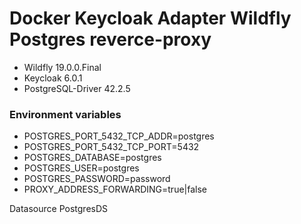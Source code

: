 # Docker Keycloak Adapter Wildfly Postgres reverce-proxy
- Wildfly 19.0.0.Final
- Keycloak 6.0.1
- PostgreSQL-Driver 42.2.5

### Environment variables 

- POSTGRES_PORT_5432_TCP_ADDR=postgres
- POSTGRES_PORT_5432_TCP_PORT=5432
- POSTGRES_DATABASE=postgres
- POSTGRES_USER=postgres
- POSTGRES_PASSWORD=password
- PROXY_ADDRESS_FORWARDING=true|false


Datasource PostgresDS
